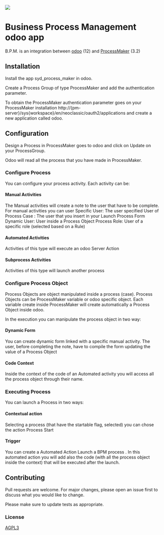 [<img src="https://img.shields.io/badge/licence-AGPL--3-blue.png">](http://www.gnu.org/licenses/agpl-3.0-standalone.html)


# Business Process Management odoo app

B.P.M. is an integration between <a href="http://www.odoo.com">odoo</a> (12) and <a href="https://www.processmaker.com/">ProcessMaker</a> (3.2)


## Installation

Install the app syd_process_maker in odoo.

Create a Process Group of type ProcessMaker and add the authentication parameter.

To obtain the ProcessMaker authentication parameter goes on your ProcessMaker installation  http://{pm-server}/sys{workspace}/en/neoclassic/oauth2/applications and create a new application called odoo.

## Configuration

Design a Process in ProcessMaker goes to odoo and click on Update on your ProcessGroup.

Odoo will read all the process that you have made in ProcessMaker.

### Configure Process

You can configure your process activity.
Each activity can be:

#### Manual Activities
The Manual activities will create a note to the user that have to be complete. For manual activities you can user
	Specific User: The user specified
	User of Process Case : The user that you insert in your Launch Process Form
	Dynamic User: User inside a Process Object
	Process Role: User of a specific role (selected based on a Rule)

#### Automated Activities
Activities of this type will execute an odoo Server Action

#### Subprocess Activities
Activities of this type will launch another process

### Configure Process Object
Process Objects are object manipulated inside a process (case). Process Objects can be ProcessMaker variable or odoo specific object.
Each variable create inside ProcessMaker will create automatically a Process Object inside odoo.

In the execution you can manipulate the process object in two way:

#### Dynamic Form
You can create dynamic form linked with a specific manual activity. The user, before completing the note, have to compile the form updating the value of a Process Object

#### Code Context
Inside the context of the code of an Automated activity you will access all the process object through their name.

### Executing Process
You can launch a Process in two ways:

#### Contextual action
Selecting a process (that have the startable flag, selected) you can chose the action Process Start

#### Trigger
You can create a Automated Action Launch a BPM process . In this automated action you will add also the code (with all the process object inside the context) that will be executed after the launch.

## Contributing
Pull requests are welcome. For major changes, please open an issue first to discuss what you would like to change.

Please make sure to update tests as appropriate.

### License
[AGPL3](http://www.gnu.org/licenses/agpl-3.0-standalone.html)
